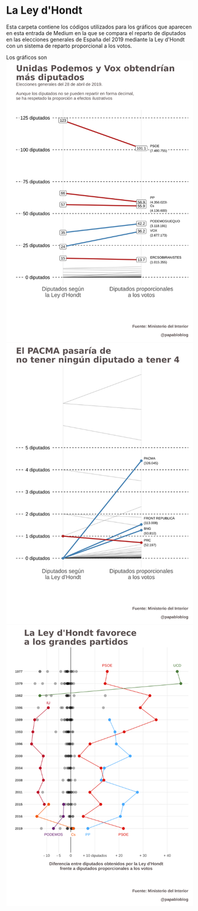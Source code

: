 # La Ley d'Hondt

Esta carpeta contiene los códigos utilizados para los gráficos que aparecen en esta entrada de Medium en la que se compara el reparto de diputados en las elecciones generales de España del 2019 mediante la Ley d'Hondt con un sistema de reparto proporcional a los votos.

Los gráficos son 
![](ley_dhont/dataviz/slopegraph_global2.png)
![](ley_dhont/dataviz/slopegraph_pacma.png)
![](ley_dhont/dataviz/diferencia_historica_0.png)